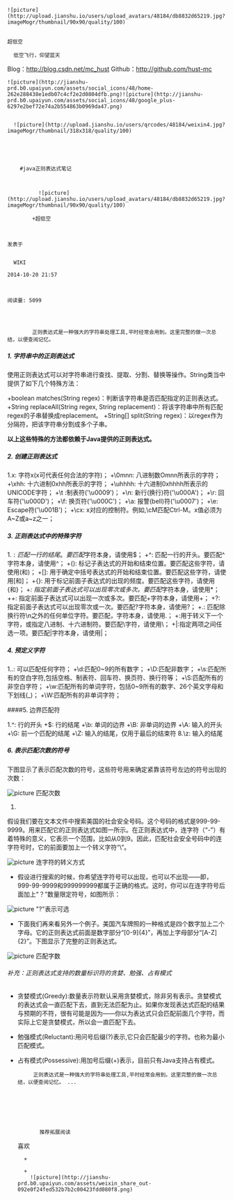 
    
  
    ![picture](http://upload.jianshu.io/users/upload_avatars/48184/db8832d65219.jpg?imageMogr/thumbnail/90x90/quality/100)
    

    超低空
  
      低空飞行，仰望蓝天
Blog：http://blog.csdn.net/mc_hust
Github：http://github.com/hust-mc

  
  
    ![picture](http://jianshu-prd.b0.upaiyun.com/assets/social_icons/48/home-262e288438e1edb07c4cf2e2d0804dfb.png)![picture](http://jianshu-prd.b0.upaiyun.com/assets/social_icons/48/google_plus-6297e2bef72e74a2b554863b0969da47.png)
  
    
      ![picture](http://upload.jianshu.io/users/qrcodes/48184/weixin4.jpg?imageMogr/thumbnail/318x318/quality/100)
    


    
      
        #java正则表达式笔记
        
          
            
              ![picture](http://upload.jianshu.io/users/upload_avatars/48184/db8832d65219.jpg?imageMogr/thumbnail/90x90/quality/100)
            
            +超低空
        
        
    
    发表于 

    
      WIKI

    2014-10-20 21:57

    

    阅读量: 5099
  


        
            正则表达式是一种强大的字符串处理工具,平时经常会用到。这里完整的做一次总结，以便查阅记忆。

<h5>1. 字符串中的正则表达式</h5>
  使用正则表达式可以对字符串进行查找、提取、分割、替换等操作。String类当中提供了如下几个特殊方法：


+boolean   matches(String  regex)：判断该字符串是否匹配指定的正则表达式。
+String   replaceAll(String  regex, String  replacement)：将该字符串中所有匹配regex的子串替换成replacement。
+String[]  split(String  regex)：以regex作为分隔符，把该字符串分割成多个子串。

  <strong>以上这些特殊的方法都依赖于Java提供的正则表达式。</strong>

<h5>2. 创建正则表达式</h5>

 1.x:      字符x(x可代表任何合法的字符)；
+\0mnn:      八进制数Omnn所表示的字符；
+\xhh:       十六进制0xhh所表示的字符；
+\uhhhh:          十六进制0xhhhh所表示的UNICODE字符；
+\t          :制表符('\u0009')；
+\n:     新行(换行)符('\u000A')；
+\r:       回车符('\u000D')；
+\f:        换页符('\u000C')；
+\a:        报警(bell)符('\u0007')；
+\e:     Escape符('\u001B')；
+\cx:       x对应的控制符。例如,\cM匹配Ctrl-M。x值必须为A~Z或a~z之一；

<h5>3. 正则表达式中的特殊字符</h5>

 1.$:  匹配一行的结尾。要匹配$字符本身，请使用\$；
+^: 匹配一行的开头。要匹配^字符本身，请使用\^；
+(): 标记子表达式的开始和结束位置。要匹配这些字符，请使用\(和\)；
+[]: 用于确定中括号表达式的开始和结束位置。要匹配这些字符，请使用\[和\]；
+{}: 用于标记前面子表达式的出现的频度。要匹配这些字符，请使用\{和\}；
+*: 指定前面子表达式可以出现零次或多次。要匹配*字符本身，请使用\*；
++: 指定前面子表达式可以出现一次或多次。要匹配+字符本身，请使用\+；
+?: 指定前面子表达式可以出现零次或一次。要匹配?字符本身，请使用\?；
+.: 匹配除换行符\n之外的任何单位字符。要匹配，字符本身，请使用\.；
+\:用于转义下一个字符，或指定八进制、十六进制符。要匹配\字符，请使用\\；
+|:指定两项之间任选一项。要匹配|字符本身，请使用\|；

<h5>4. 预定义字符</h5>

 1..: 可以匹配任何字符；
+\d:匹配0~9的所有数字；
+\D:匹配非数字；
+\s:匹配所有的空白字符,包括空格、制表符、回车符、换页符、换行符等；
+\S:匹配所有的非空白字符；
+\w:匹配所有的单词字符，包括0~9所有的数字、26个英文字母和下划线(_)；
+\W:匹配所有的非单词字符；

####5. 边界匹配符

 1.^: 行的开头
+$: 行的结尾
+\b: 单词的边界
+\B: 非单词的边界
+\A: 输入的开头
+\G: 前一个匹配的结尾
+\Z: 输入的结尾，仅用于最后的结束符
8.\z: 输入的结尾

<h5>6. 表示匹配次数的符号</h5>
  下图显示了表示匹配次数的符号，这些符号用来确定紧靠该符号左边的符号出现的次数：

![picture](http://upload-images.jianshu.io/upload_images/48184-c06dff036083d9ac.jpg?imageView2/2/w/1240/q/100)
匹配次数


 1.
  假设我们要在文本文件中搜索美国的社会安全号码。这个号码的格式是999-99-9999。用来匹配它的正则表达式如图一所示。在正则表达式中，连字符（“-”）有着特殊的意义，它表示一个范围，比如从0到9。因此，匹配社会安全号码中的连字符号时，它的前面要加上一个转义字符“\”。


![picture](http://upload-images.jianshu.io/upload_images/48184-4221f6acfe0b7536.gif?imageView2/2/w/1240/q/100)
连字符的转义方式


+
  假设进行搜索的时候，你希望连字符号可以出现，也可以不出现——即，999-99-9999和999999999都属于正确的格式。这时，你可以在连字符号后面加上“？”数量限定符号，如图所示：


![picture](http://upload-images.jianshu.io/upload_images/48184-a6505c059f595b23.gif?imageView2/2/w/1240/q/100)
"?"表示可选


+
  下面我们再来看另外一个例子。美国汽车牌照的一种格式是四个数字加上二个字母。它的正则表达式前面是数字部分“[0-9]{4}”，再加上字母部分“[A-Z]{2}”。下图显示了完整的正则表达式。


![picture](http://upload-images.jianshu.io/upload_images/48184-9b769909898191b3.gif?imageView2/2/w/1240/q/100)
匹配字数



<h6>补充：正则表达式支持的数量标识符的贪婪、勉强、占有模式</h6>

+
  贪婪模式(Greedy):数量表示符默认采用贪婪模式，除非另有表示。贪婪模式的表达式会一直匹配下去，直到无法匹配为止。如果你发现表达式匹配的结果与预期的不符，很有可能是因为——你以为表达式只会匹配前面几个字符，而实际上它是贪婪模式，所以会一直匹配下去。


+
  勉强模式(Reluctant):用问号后缀(?)表示,它只会匹配最少的字符。也称为最小匹配模式。


+
  占有模式(Possessive):用加号后缀(+)表示，目前只有Java支持占有模式。 




        
           正则表达式是一种强大的字符串处理工具,平时经常会用到。这里完整的做一次总结，以便查阅记忆。 ...
      
    
    
      
      
      
          
             推荐拓展阅读
        
      
    
    
      
          
     喜欢

      
      
        +
                  
        +
          ![picture](http://jianshu-prd.b0.upaiyun.com/assets/weixin_share_out-092e0f24fed532b7b2c00423fdd080f8.png)
        
      
    
  


